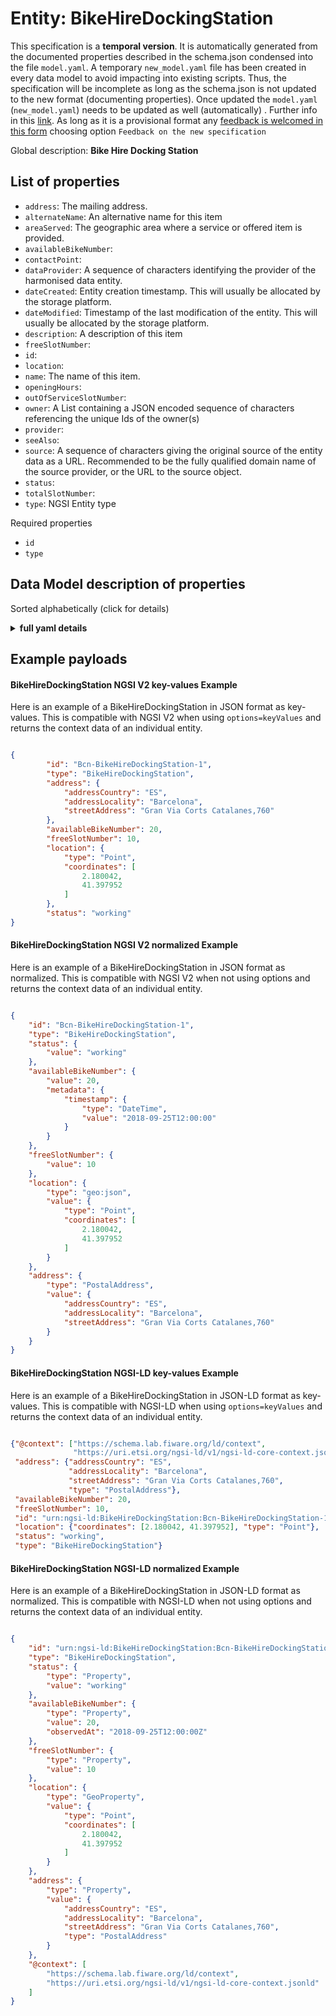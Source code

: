 Entity: BikeHireDockingStation  
==============================  
This specification is a **temporal version**. It is automatically generated from the  documented properties described in the schema.json condensed into the file `model.yaml`. A temporary `new_model.yaml` file has been created in every data model to avoid impacting into existing scripts. Thus, the specification will be incomplete as long as the schema.json is not updated to the new format (documenting properties). Once updated the `model.yaml` (`new_model.yaml`) needs to be updated as well (automatically) . Further info in this [link](https://github.com/smart-data-models/data-models/blob/master/specs/warning_message_new_spec.md). As long as it is a provisional format any [feedback is welcomed in this form](https://smartdatamodels.org/index.php/submit-an-issue-2/) choosing option `Feedback on the new specification`  
Global description: **Bike Hire Docking Station**  

## List of properties  

- `address`: The mailing address.  - `alternateName`: An alternative name for this item  - `areaServed`: The geographic area where a service or offered item is provided.  - `availableBikeNumber`:   - `contactPoint`:   - `dataProvider`: A sequence of characters identifying the provider of the harmonised data entity.  - `dateCreated`: Entity creation timestamp. This will usually be allocated by the storage platform.  - `dateModified`: Timestamp of the last modification of the entity. This will usually be allocated by the storage platform.  - `description`: A description of this item  - `freeSlotNumber`:   - `id`:   - `location`:   - `name`: The name of this item.  - `openingHours`:   - `outOfServiceSlotNumber`:   - `owner`: A List containing a JSON encoded sequence of characters referencing the unique Ids of the owner(s)  - `provider`:   - `seeAlso`:   - `source`: A sequence of characters giving the original source of the entity data as a URL. Recommended to be the fully qualified domain name of the source provider, or the URL to the source object.  - `status`:   - `totalSlotNumber`:   - `type`: NGSI Entity type    
Required properties  
- `id`  - `type`  ## Data Model description of properties  
Sorted alphabetically (click for details)  
<details><summary><strong>full yaml details</strong></summary>    
```yaml  
BikeHireDockingStation:    
  description: 'Bike Hire Docking Station'    
  properties:    
    address:    
      description: 'The mailing address.'    
      properties:    
        addressCountry:    
          type: string    
        addressLocality:    
          type: string    
        addressRegion:    
          type: string    
        areaServed:    
          type: string    
        postOfficeBoxNumber:    
          type: string    
        postalCode:    
          type: string    
        streetAddress:    
          type: string    
      type: Property    
    alternateName:    
      description: 'An alternative name for this item'    
      type: Property    
    areaServed:    
      description: 'The geographic area where a service or offered item is provided.'    
      type: Property    
    availableBikeNumber:    
      minimum: 0    
      type: integer    
    contactPoint:    
      type: object    
    dataProvider:    
      description: 'A sequence of characters identifying the provider of the harmonised data entity.'    
      type: Property    
    dateCreated:    
      description: 'Entity creation timestamp. This will usually be allocated by the storage platform.'    
      format: date-time    
      type: Property    
    dateModified:    
      description: 'Timestamp of the last modification of the entity. This will usually be allocated by the storage platform.'    
      format: date-time    
      type: Property    
    description:    
      description: 'A description of this item'    
      type: Property    
    freeSlotNumber:    
      minimum: 0    
      type: integer    
    id:    
      anyOf: &bikehiredockingstation_-_properties_-_owner_-_items_-_anyof    
        - description: 'Property. Identifier format of any NGSI entity'    
          maxLength: 256    
          minLength: 1    
          pattern: ^[\w\-\.\{\}\$\+\*\[\]`|~^@!,:\\]+$    
          type: string    
        - description: 'Property. Identifier format of any NGSI entity'    
          format: uri    
          type: string    
    location:    
      $id: https://geojson.org/schema/Geometry.json    
      $schema: "http://json-schema.org/draft-07/schema#"    
      oneOf:    
        - properties:    
            bbox:    
              items:    
                type: number    
              minItems: 4    
              type: array    
            coordinates:    
              items:    
                type: number    
              minItems: 2    
              type: array    
            type:    
              enum:    
                - Point    
              type: string    
          required:    
            - type    
            - coordinates    
          title: 'GeoJSON Point'    
          type: object    
        - properties:    
            bbox:    
              items:    
                type: number    
              minItems: 4    
              type: array    
            coordinates:    
              items:    
                items:    
                  type: number    
                minItems: 2    
                type: array    
              minItems: 2    
              type: array    
            type:    
              enum:    
                - LineString    
              type: string    
          required:    
            - type    
            - coordinates    
          title: 'GeoJSON LineString'    
          type: object    
        - properties:    
            bbox:    
              items:    
                type: number    
              minItems: 4    
              type: array    
            coordinates:    
              items:    
                items:    
                  items:    
                    type: number    
                  minItems: 2    
                  type: array    
                minItems: 4    
                type: array    
              type: array    
            type:    
              enum:    
                - Polygon    
              type: string    
          required:    
            - type    
            - coordinates    
          title: 'GeoJSON Polygon'    
          type: object    
        - properties:    
            bbox:    
              items:    
                type: number    
              minItems: 4    
              type: array    
            coordinates:    
              items:    
                items:    
                  type: number    
                minItems: 2    
                type: array    
              type: array    
            type:    
              enum:    
                - MultiPoint    
              type: string    
          required:    
            - type    
            - coordinates    
          title: 'GeoJSON MultiPoint'    
          type: object    
        - properties:    
            bbox:    
              items:    
                type: number    
              minItems: 4    
              type: array    
            coordinates:    
              items:    
                items:    
                  items:    
                    type: number    
                  minItems: 2    
                  type: array    
                minItems: 2    
                type: array    
              type: array    
            type:    
              enum:    
                - MultiLineString    
              type: string    
          required:    
            - type    
            - coordinates    
          title: 'GeoJSON MultiLineString'    
          type: object    
        - properties:    
            bbox:    
              items:    
                type: number    
              minItems: 4    
              type: array    
            coordinates:    
              items:    
                items:    
                  items:    
                    items:    
                      type: number    
                    minItems: 2    
                    type: array    
                  minItems: 4    
                  type: array    
                type: array    
              type: array    
            type:    
              enum:    
                - MultiPolygon    
              type: string    
          required:    
            - type    
            - coordinates    
          title: 'GeoJSON MultiPolygon'    
          type: object    
      title: 'GeoJSON Geometry'    
    name:    
      description: 'The name of this item.'    
      type: Property    
    openingHours:    
      type: string    
    outOfServiceSlotNumber:    
      minimum: 0    
      type: integer    
    owner:    
      description: 'A List containing a JSON encoded sequence of characters referencing the unique Ids of the owner(s)'    
      items:    
        anyOf: *bikehiredockingstation_-_properties_-_owner_-_items_-_anyof    
      type: Property    
    provider:    
      type: object    
    seeAlso:    
      oneOf:    
        - items:    
            - format: uri    
              type: string    
          minItems: 1    
          type: array    
        - format: uri    
          type: string    
    source:    
      description: 'A sequence of characters giving the original source of the entity data as a URL. Recommended to be the fully qualified domain name of the source provider, or the URL to the source object.'    
      type: Property    
    status:    
      enum:    
        - working    
        - outOfService    
        - withIncidence    
        - full    
        - almostFull    
        - empty    
        - almostEmpty    
      type: string    
    totalSlotNumber:    
      minimum: 1    
      type: integer    
    type:    
      description: 'NGSI Entity type'    
      enum:    
        - BikeHireDockingStation    
      type: string    
  required:    
    - id    
    - type    
  type: object    
```  
</details>    
## Example payloads    
#### BikeHireDockingStation NGSI V2 key-values Example    
Here is an example of a BikeHireDockingStation in JSON format as key-values. This is compatible with NGSI V2 when  using `options=keyValues` and returns the context data of an individual entity.  
```json  
{  
        "id": "Bcn-BikeHireDockingStation-1",  
        "type": "BikeHireDockingStation",  
        "address": {  
            "addressCountry": "ES",  
            "addressLocality": "Barcelona",  
            "streetAddress": "Gran Via Corts Catalanes,760"  
        },  
        "availableBikeNumber": 20,  
        "freeSlotNumber": 10,  
        "location": {  
            "type": "Point",  
            "coordinates": [  
                2.180042,  
                41.397952  
            ]  
        },  
        "status": "working"  
}  
```  
#### BikeHireDockingStation NGSI V2 normalized Example    
Here is an example of a BikeHireDockingStation in JSON format as normalized. This is compatible with NGSI V2 when not using options and returns the context data of an individual entity.  
```json  
{  
    "id": "Bcn-BikeHireDockingStation-1",  
    "type": "BikeHireDockingStation",   
    "status": {  
        "value": "working"  
    },   
    "availableBikeNumber": {  
        "value": 20,  
        "metadata": {  
            "timestamp": {  
                "type": "DateTime",  
                "value": "2018-09-25T12:00:00"  
            }  
        }  
    },   
    "freeSlotNumber": {  
        "value": 10  
    },   
    "location": {  
        "type": "geo:json",   
        "value": {  
            "type": "Point",   
            "coordinates": [  
                2.180042,   
                41.397952  
            ]  
        }  
    },   
    "address": {  
        "type": "PostalAddress",   
        "value": {  
            "addressCountry": "ES",   
            "addressLocality": "Barcelona",   
            "streetAddress": "Gran Via Corts Catalanes,760"  
        }  
    }  
}  
```  
#### BikeHireDockingStation NGSI-LD key-values Example    
Here is an example of a BikeHireDockingStation in JSON-LD format as key-values. This is compatible with NGSI-LD when  using `options=keyValues` and returns the context data of an individual entity.  
```json  
{"@context": ["https://schema.lab.fiware.org/ld/context",  
              "https://uri.etsi.org/ngsi-ld/v1/ngsi-ld-core-context.jsonld"],  
 "address": {"addressCountry": "ES",  
             "addressLocality": "Barcelona",  
             "streetAddress": "Gran Via Corts Catalanes,760",  
             "type": "PostalAddress"},  
 "availableBikeNumber": 20,  
 "freeSlotNumber": 10,  
 "id": "urn:ngsi-ld:BikeHireDockingStation:Bcn-BikeHireDockingStation-1",  
 "location": {"coordinates": [2.180042, 41.397952], "type": "Point"},  
 "status": "working",  
 "type": "BikeHireDockingStation"}  
```  
#### BikeHireDockingStation NGSI-LD normalized Example    
Here is an example of a BikeHireDockingStation in JSON-LD format as normalized. This is compatible with NGSI-LD when not using options and returns the context data of an individual entity.  
```json  
{  
    "id": "urn:ngsi-ld:BikeHireDockingStation:Bcn-BikeHireDockingStation-1",  
    "type": "BikeHireDockingStation",  
    "status": {  
        "type": "Property",  
        "value": "working"  
    },  
    "availableBikeNumber": {  
        "type": "Property",  
        "value": 20,  
        "observedAt": "2018-09-25T12:00:00Z"  
    },  
    "freeSlotNumber": {  
        "type": "Property",  
        "value": 10  
    },  
    "location": {  
        "type": "GeoProperty",  
        "value": {  
            "type": "Point",  
            "coordinates": [  
                2.180042,  
                41.397952  
            ]  
        }  
    },  
    "address": {  
        "type": "Property",  
        "value": {  
            "addressCountry": "ES",  
            "addressLocality": "Barcelona",  
            "streetAddress": "Gran Via Corts Catalanes,760",  
            "type": "PostalAddress"  
        }  
    },  
    "@context": [  
        "https://schema.lab.fiware.org/ld/context",  
        "https://uri.etsi.org/ngsi-ld/v1/ngsi-ld-core-context.jsonld"  
    ]  
}  
```  

